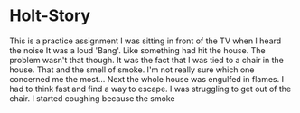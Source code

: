 # Holt-Story
This is a practice assignment
I was sitting in front of the TV when I heard the noise
It was a loud 'Bang'.  Like something had hit the house.
The problem wasn't that though.  It was the fact that I was tied to a chair in the house.
That and the smell of smoke.
I'm not really sure which one concerned me the most...
Next the whole house was engulfed in flames.
I had to think fast and find a way to escape.
I was struggling to get out of the chair.
I started coughing because the smoke

